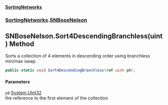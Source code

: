 #### [SortingNetworks](index.md 'index')
### [SortingNetworks](SortingNetworks.md 'SortingNetworks').[SNBoseNelson](SortingNetworks_SNBoseNelson.md 'SortingNetworks.SNBoseNelson')
## SNBoseNelson.Sort4DescendingBranchless(uint) Method
Sorts a collection of 4 elements in descending order using branchless min/max swap.  
```csharp
public static void Sort4DescendingBranchless(ref uint p0);
```
#### Parameters
<a name='SortingNetworks_SNBoseNelson_Sort4DescendingBranchless(uint)_p0'></a>
`p0` [System.UInt32](https://docs.microsoft.com/en-us/dotnet/api/System.UInt32 'System.UInt32')  
the reference to the first element of the collection
  
